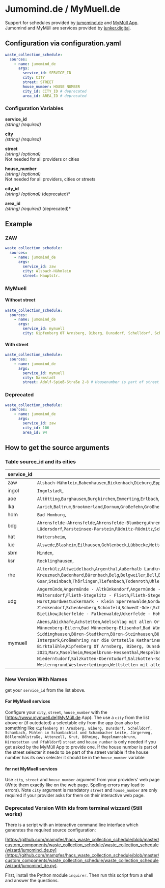# Jumomind.de / MyMuell.de

Support for schedules provided by [jumomind.de](https://jumomind.de/) and [MyMüll App](https://www.mymuell.de). Jumomind and MyMüll are services provided by [junker.digital](https://junker.digital/).

## Configuration via configuration.yaml

```yaml
waste_collection_schedule:
  sources:
    - name: jumomind_de
      args:
        service_id: SERVICE_ID
        city: CITY
        street: STREET
        house_number: HOUSE NUMBER
        city_id: CITY_ID # deprecated
        area_id: AREA_ID # deprecated
```

### Configuration Variables

**service_id**  
*(string) (required)*

**city**  
*(string) (required)*

**street**  
*(string) (optional)*  
Not needed for all providers or cities

**house_number**  
*(string) (optional)*  
Not needed for all providers, cities or streets

**city_id**  
*(string) (optional)* (deprecated)*

**area_id**  
*(string) (required)* (deprecated)*

## Example

### ZAW

```yaml
waste_collection_schedule:
  sources:
    - name: jumomind_de
      args:
        service_id: zaw
        city: Alsbach-Hähnlein
        street: Hauptstr.
```

### MyMuell

#### Without street

```yaml
waste_collection_schedule:
  sources:
    - name: jumomind_de
      args:
        service_id: mymuell
        city: Kipfenberg OT Arnsberg, Biberg, Dunsdorf, Schelldorf, Schambach, Mühlen im Schambachtal und Schambacher Leite, Järgerweg, Böllermühlstraße, Attenzell, Krut, Böhming, Regelmannsbrunn, Hirnstetten und Pfahldorf
```

#### With street

```yaml
waste_collection_schedule:
  sources:
    - name: jumomind_de
      args:
        service_id: mymuell
        city: Darmstadt
        street: Adolf-Spieß-Straße 2-8 # Housenumber is part of street so it is not in house_number
```

### Deprecated

```yaml
waste_collection_schedule:
  sources:
    - name: jumomind_de
      args:
        service_id: zaw
        city_id: 106
        area_id: 94
```

## How to get the source arguments

### Table source_id and its cities

|service_id|cities|
|---|---|
|zaw|`Alsbach-Hähnlein`,`Babenhausen`,`Bickenbach`,`Dieburg`,`Eppertshausen`,`Erzhausen`,`Fischbachtal`,`Griesheim`,`Groß-Bieberau`,`Groß-Umstadt`,`Groß-Zimmern`,`Messel`,`Modautal`,`Mühltal`,`Münster`,`Ober-Ramstadt`,`Otzberg`,`Pfungstadt`,`Reinheim`,`Roßdorf`,`Schaafheim`,`Seeheim-Jugenheim`,`Weiterstadt`,|
|ingol|`Ingolstadt`,|
|aoe|`Altötting`,`Burghausen`,`Burgkirchen`,`Emmerting`,`Erlbach`,`Feichten`,`Garching`,`Haiming`,`Halsbach`,`Kastl`,`Kirchweidach`,`Marktl`,`Mehring`,`Neuötting`,`Perach`,`Pleiskirchen`,`Reischach`,`Stammham`,`Teising`,`Töging am Inn`,`Tüßling`,`Tyrlaching`,`Unterneukirchen`,`Winhöring`,|
|lka|`Aurich`,`Baltrum`,`Brookmerland`,`Dornum`,`Großefehn`,`Großheide`,`Hage`,`Hinte`,`Ihlow`,`Juist`,`Krummhörn`,`Norden`,`Norderney`,`Südbrookmerland`,`Wiesmoor`,|
|hom|`Bad Homburg`,|
|bdg|`Ahrensfelde-Ahrensfelde`,`Ahrensfelde-Blumberg`,`Ahrensfelde-Eiche`,`Ahrensfelde-Lindenberg`,`Ahrensfelde-Mehrow`,`Althüttendorf-Althüttendorf`,`Althüttendorf-Neugrimnitz`,`Bernau bei Berlin-Bernau bei Berlin`,`Bernau bei Berlin-Birkenhöhe`,`Bernau bei Berlin-Birkholz`,`Bernau bei Berlin-Birkholzaue`,`Bernau bei Berlin-Börnicke`,`Bernau bei Berlin-Ladeburg`,`Bernau bei Berlin-Lobetal`,`Bernau bei Berlin-Schönow`,`Bernau bei Berlin-Waldfrieden`,`Bernau bei Berlin-Waldsiedlung`,`Biesenthal-Biesenthal`,`Biesenthal-Danewitz`,`Breydin-Trampe`,`Breydin-Tuchen-Klobbicke`,`Britz-Britz`,`Chorin-Brodowin`,`Chorin-Chorin`,`Chorin-Golzow`,`Chorin-Neuehütte`,`Chorin-Sandkrug`,`Chorin-Senftenhütte`,`Chorin-Serwest`,`Eberswalde-Eberswalde`,`Eberswalde-Sommerfelde`,`Eberswalde-Sommerfelde-Ausbau`,`Eberswalde-Spechthausen`,`Eberswalde-Tornow`,`Friedrichswalde-Friedrichswalde`,`Friedrichswalde-Parlow-Glambeck`,`Hohenfinow-Hohenfinow`,`Joachimsthal-Joachimsthal`,`Liepe-Liepe`,`Lunow-Stolzenhagen-Lunow`,`Lunow-Stolzenhagen-Stolzenhagen`,`Marienwerder-Marienwerder`,`Marienwerder-Ruhlsdorf`,`Marienwerder-Sophienstädt`,`Melchow-Melchow`,`Melchow-Schönholz`,`Niederfinow-Niederfinow`,`Oderberg-Oderberg`,`Panketal-Schwanebeck`,`Panketal-Zepernick`,`Parsteinsee-Lüdersdorf`,`Parsteinsee-Parstein`,`Rüdnitz-Rüdnitz`,`Schorfheide-Altenhof`,`Schorfheide-Böhmerheide`,`Schorfheide-Eichhorst`,`Schorfheide-Finowfurt`,`Schorfheide-Groß Schönebeck`,`Schorfheide-Klandorf`,`Schorfheide-Lichterfelde`,`Schorfheide-Schluft`,`Schorfheide-Werbellin`,`Sydower Fließ-Grüntal`,`Sydower Fließ-Tempelfelde`,`Wandlitz-Basdorf`,`Wandlitz-Klosterfelde`,`Wandlitz-Lanke`,`Wandlitz-Prenden`,`Wandlitz-Schönerlinde`,`Wandlitz-Schönwalde`,`Wandlitz-Stolzenhagen`,`Wandlitz-Wandlitz`,`Wandlitz-Zerpenschleuse`,`Werneuchen-Hirschfelde`,`Werneuchen-Krummensee`,`Werneuchen-Löhme`,`Werneuchen-Schönfeld`,`Werneuchen-Seefeld`,`Werneuchen-Tiefensee`,`Werneuchen-Weesow`,`Werneuchen-Werneuchen`,`Werneuchen-Willmersdorf`,`Ziethen-Groß Ziethen`,`Ziethen-Klein Ziethen`,|
|hat|`Hattersheim`,|
|lue|`Alswede`,`Blasheim`,`Eilhausen`,`Gehlenbeck`,`Lübbecke`,`Nettelstedt`,`Obermehnen`,`Stockhausen`,|
|sbm|`Minden`,|
|ksr|`Recklinghausen`,|
|rhe|`Alterkülz`,`Altweidelbach`,`Argenthal`,`Außerhalb Landkreis`,`Bacharach`,`Bad Kreuznach`,`Badenhard`,`Bärenbach`,`Belg`,`Belgweiler`,`Bell`,`Beltheim`,`Benzweiler`,`Bergenhausen`,`Beulich`,`Bickenbach`,`Biebern`,`Birkheim`,`Boppard`,`Braunshorn`,`Bubach`,`Buch`,`Büchenbeuren`,`Budenbach`,`Damscheid`,`Dichtelbach`,`Dickenschied`,`Dill`,`Dillendorf`,`Dommershausen`,`Dörth`,`Ellern`,`Emmelshausen`,`Erbach`,`Fronhofen`,`Gehlweiler`,`Gemünden`,`Gödenroth`,`Gondershausen`,`Hahn`,`Halsenbach`,`Hasselbach`,`Hausbay`,`Hecken`,`Heinzenbach`,`Henau`,`Hirschfeld`,`Hollnich`,`Holzbach`,`Horn`,`Hungenroth`,`Kappel`,`Karbach`,`Kastellaun`,`Keidelheim`,`Kirchberg`,`Kisselbach`,`Klosterkumbd`,`Kludenbach`,`Korweiler`,`Kratzenburg`,`Külz`,`Kümbdchen`,`Lahr`,`Laubach`,`Laudert`,`Laufersweiler`,`Lautzenhausen`,`Leiningen`,`Liebshausen`,`Lindenschied`,`Lingerhahn`,`Linkenbach`,`Maisborn`,`Maitzborn`,`Mastershausen`,`Mengerschied`,`Mermuth`,`Metzenhausen`,`Michelbach`,`Mörschbach`,`Mörsdorf`,`Morshausen`,`Mühlpfad`,`Mutterschied`,`Nannhausen`,`Neuerkirch`,`Ney`,`Niederburg`,`Niederkostenz`,`Niederkumbd`,`Niedersohren`,`Niedert`,`Niederweiler`,`Norath`,`Oberkostenz`,`Oberwesel`,`Ohlweiler`,`Oppertshausen`,`Perscheid`,`Pfalzfeld`,`Pleizenhausen`,`Ravengiersburg`,`Raversbeuren`,`Rayerschied`,`Reckershausen`,`Reich`,`Rheinböllen`,`Riegenroth`,`Riesweiler`,`Rödelhausen`,`Rödern`,`Rohrbach`,`Roth`,`Sargenroth`,`Schlierschied`,`Schnorbach`,`Schönborn`,`Schwall`,`Schwarzen`,`Simmern`,`Sohren`,`Sohrschied`,`Spesenroth`,`St. Goar`,`Steinbach`,`Thörlingen`,`Tiefenbach`,`Todenroth`,`Uhler`,`Unzenberg`,`Urbar`,`Utzenhain`,`Wahlbach`,`Wahlenau`,`Wiebelsheim`,`Womrath`,`Woppenroth`,`Würrich`,`Wüschheim`,`Zilshausen`,|
|udg|`Angermünde`,`Angermünde - Altkünkendorf`,`Angermünde - Biesenbrow`,`Angermünde - Bölkendorf`,`Angermünde - Bruchhagen`,`Angermünde - Crussow`,`Angermünde - Dobberzin`,`Angermünde - Frauenhagen`,`Angermünde - Friedrichsfelde`,`Angermünde - Gellmersdorf`,`Angermünde - Görlsdorf`,`Angermünde - Greiffenberg`,`Angermünde - Günterberg`,`Angermünde - Henriettenhof`,`Angermünde - Herzsprung`,`Angermünde - Kerkow`,`Angermünde - Leopoldsthal`,`Angermünde - Louisenhof`,`Angermünde - Mürow`,`Angermünde - Neuhof`,`Angermünde - Neukünkendorf`,`Angermünde - Schmargendorf`,`Angermünde - Schmiedeberg`,`Angermünde - Steinhöfel`,`Angermünde - Sternfelde`,`Angermünde - Stolpe`,`Angermünde - Welsow`,`Angermünde - Wilmersdorf`,`Angermünde - Wolletz`,`Angermünde - Zuchenberg`,`Boitzenburger Land - Berkholz`,`Boitzenburger Land - Boitzenburg`,`Boitzenburger Land - Buchenhain`,`Boitzenburger Land - Funkenhagen`,`Boitzenburger Land - Hardenbeck`,`Boitzenburger Land - Haßleben`,`Boitzenburger Land - Jakobshagen`,`Boitzenburger Land - Klaushagen`,`Boitzenburger Land - Warthe`,`Boitzenburger Land - Wichmannsdorf`,`Brüssow`,`Carmzow-Wallmow`,`Casekow`,`Casekow - Biesendahlshof`,`Casekow - Blumberg`,`Casekow - Luckow`,`Casekow - Petershagen`,`Casekow - Wartin`,`Casekow - Woltersdorf`,`Flieth-Stegelitz - Flieth`,`Flieth-Stegelitz - Stegelitz`,`Gartz (Oder)`,`Gartz (Oder) - Friedrichsthal`,`Gartz (Oder) - Geesow`,`Gartz (Oder) - Hohenreinkendorf`,`Gerswalde`,`Göritz`,`Gramzow`,`Gramzow - Lützlow`,`Gramzow - Meichow`,`Gramzow - Neu-Meichow`,`Gramzow - Polßen`,`Grünow`,`Grünow - Damme`,`Grünow - Drense`,`Grünow - Heiseshof`,`Hohenselchow-Groß Pinnow`,`Hohenselchow-Groß Pinnow - Groß Pinnow`,`Hohenselchow-Groß Pinnow - Heinrichshof`,`Hohenselchow-Groß Pinnow - Hohenselchow`,`Lychen`,`Lychen - Beenz`,`Lychen - Retzow`,`Lychen - Retzow (Kastaven)`,`Lychen - Rutenberg`,`Mescherin`,`Mescherin - Neurochlitz`,`Mescherin - Radekow`,`Mescherin - Rosow`,`Mescherin - Staffelde`,`Milmersdorf`,`Mittenwalde`,`Nordwestuckermark - Arendsee`,`Nordwestuckermark - Augustfelde`,`Nordwestuckermark - Beenz`,`Nordwestuckermark - Bülowssiege`,`Nordwestuckermark - Christianenhof`,`Nordwestuckermark - Damerow`,`Nordwestuckermark - Falkenhagen`,`Nordwestuckermark - Ferdinandshof`,`Nordwestuckermark - Ferdinandshorst`,`Nordwestuckermark - Fürstenwerder`,`Nordwestuckermark - Fürstenwerder - Fiebigershof`,`Nordwestuckermark - Gollmitz`,`Nordwestuckermark - Groß Sperrenwalde`,`Nordwestuckermark - Holzendorf`,`Nordwestuckermark - Horst`,`Nordwestuckermark - Klein Sperrenwalde`,`Nordwestuckermark - Kraatz`,`Nordwestuckermark - Kröchlendorff`,`Nordwestuckermark - Lindenhagen`,`Nordwestuckermark - Naugarten`,`Nordwestuckermark - Parmen`,`Nordwestuckermark - Raakow`,`Nordwestuckermark - Rittgarten`,`Nordwestuckermark - Röpersdorf`,`Nordwestuckermark - Schapow`,`Nordwestuckermark - Schmachtenhagen`,`Nordwestuckermark - Schönermark`,`Nordwestuckermark - Schulzenhof`,`Nordwestuckermark - Sternhagen`,`Nordwestuckermark - Warbende`,`Nordwestuckermark - Weggun`,`Nordwestuckermark - Wilhelmshayn`,`Nordwestuckermark - Wilhelmshof`,`Nordwestuckermark - Wittstock`,`Nordwestuckermark - Zernikow`,`Nordwestuckermark - Zollchow`,`Oberuckersee - Blankenburg`,`Oberuckersee - Potzlow`,`Oberuckersee - Seehausen`,`Oberuckersee - Strehlow`,`Oberuckersee - Warnitz`,`Oberuckersee - Warnitz - Grünheide`,`Oberuckersee - Warnitz - Melzow`,`Oberuckersee - Warnitz - Neuhof`,`Pinnow`,`Prenzlau`,`Prenzlau - Alexanderhof`,`Prenzlau - Basedow`,`Prenzlau - Blindow`,`Prenzlau - Dauer`,`Prenzlau - Dedelow`,`Prenzlau - Güstow`,`Prenzlau - Klinkow`,`Prenzlau - Mühlhof`,`Prenzlau - Schönwerder`,`Prenzlau - Seelübbe`,`Randowtal - Eickstedt`,`Randowtal - Schmölln`,`Randowtal - Ziemkendorf`,`Schenkenberg`,`Schönfeld`,`Schwedt-Oder`,`Schwedt-Oder - Alt-Galow`,`Schwedt-Oder - Berkholz`,`Schwedt-Oder - Blumenhagen`,`Schwedt-Oder - Briest`,`Schwedt-Oder - Criewen`,`Schwedt-Oder - Felchow`,`Schwedt-Oder - Flemsdorf`,`Schwedt-Oder - Gatow`,`Schwedt-Oder - Grünow`,`Schwedt-Oder - Heinersdorf`,`Schwedt-Oder - Hohenfelde`,`Schwedt-Oder - Jamikow`,`Schwedt-Oder - Kummerow`,`Schwedt-Oder - Kunow`,`Schwedt-Oder - Landin`,`Schwedt-Oder - Meyenburg`,`Schwedt-Oder - Neu-Galow`,`Schwedt-Oder - Passow`,`Schwedt-Oder - Schöneberg`,`Schwedt-Oder - Schönermark`,`Schwedt-Oder - Schönow`,`Schwedt-Oder - Stendell`,`Schwedt-Oder - Stützkow`,`Schwedt-Oder - Vierraden`,`Schwedt-Oder - Wendemark`,`Schwedt-Oder - Zützen`,`Tantow`,`Tantow - Damitzow`,`Tantow - Schönfeld`,`Temmen-Ringenwalde - Ringenwalde`,`Temmen-Ringenwalde - Temmen`,`Templin`,`Templin - Ahrensdorf`,`Templin - Beutel`,`Templin - Densow`,`Templin - Gandenitz`,`Templin - Gollin`,`Templin - Groß Dölln`,`Templin - Grunewald`,`Templin - Hammelspring`,`Templin - Herzfelde`,`Templin - Hindenburg`,`Templin - Klosterwalde`,`Templin - Knehden`,`Templin - Netzow`,`Templin - Petznick`,`Templin - Röddelin`,`Templin - Storkow`,`Templin - Vietmannsdorf`,`Uckerfelde - Bertikow`,`Uckerfelde - Bietikow`,`Uckerfelde - Falkenwalde`,`Uckerfelde - Hohengüstow`,`Uckerland`,`Uckerland - Lübbenow`,`Uckerland - Wolfshagen`,`Zichow`,`Zichow - Fredersdorf`,`Zichow - Golm`,|
|mymuell|`Abens`,`Abickhafe`,`Achstetten`,`Adelschlag mit allen Ortsteilen`,`Alleshausen`,`Allmannsweiler`,`Altenbeken-Altenbeken`,`Altenbeken-Buke`,`Altenbeken-Schwaney`,`Altfunnixsiel`,`Altharlingersiel`,`Altheim`,`Altmannstein Mini Fahrzeug Altmannstein`,`Altmannstein Mini Fahrzeug für Neuenhinzenhausen, Unter der Linde und Am Bachl`,`Altmannstein Mini Fahrzeug für Sandersdorf Am Muehlberg und Wierlweg`,`Altmannstein mit Biber, Gärtnerei Wächter, Kollerhof, Landerhof, Mendorf, Pondorf, Racklhof, Steinsdorf, Stenzenhof, Viehhausen, Weiherhof`,`Altmannstein nur Althexenagger, Berghausen, Bruckhof, Dollnhof, Hagenhill, Hanfstinglmühle, Hexenagger, Hutzlmühle, Laimerstadt, Leistmühle, Neuenhinzenhausen, Neumühle, Neuses, Ottersdorf, Ried, Schafshill, Schwabstetten, Solle`,`Altmannstein nur Breitenhill, Megmannsdorf, Sandersdorf, Schamhaupten, Winden`,`Altmannstein Sondertour kleines Fahrzeug`,`Alzenau-Albstadt`,`Alzenau-Alzenau`,`Alzenau-Hörstein`,`Alzenau-Kälberau`,`Alzenau-Michelbach`,`Alzenau-Wasserlos`,`Angelsburg`,`Ardorf`,`Aschaffenburg`,`Asel`,`Attenweiler`,`Bad Arolsen`,`Bad Bentheim - 2021`,`Bad Buchau`,`Bad Driburg - 2021`,`Bad Lippspringe`,`Bad Schussenried`,`Bad Wünnenberg - Kernstadt`,`Bad Wünnenberg-Bleiwäsche`,`Bad Wünnenberg-Eilern`,`Bad Wünnenberg-Elisenhof`,`Bad Wünnenberg-Friedrichsgrund`,`Bad Wünnenberg-Fürstenberg`,`Bad Wünnenberg-Haaren`,`Bad Wünnenberg-Helmern`,`Bad Wünnenberg-Leiberg`,`Beilngries - Stadtteile Biberbach, Hirschberg, Kaldorf, Litterzhofen, Wiesenhofen, Gfösselthal, Oberndorf, Kevenhuell, Amtmannsdorf, Eglofsdorf, Kottingwförth, Leising, Paulushofen, Aschbuch, Grampersdorf, Irfersdorf, Neuzell,`,`Beilngries Mini Fahrzeug - Nur Bühlkirchenweg`,`Beilngries OT Arnbuch, Kirchbuch, Wolfsbuch`,`Beilngries Stadtgebiet`,`Bensersiel`,`Bentstreek`,`Berdum`,`Berkheim`,`Bessenbach-Keilberg`,`Bessenbach-Oberbessenbach`,`Bessenbach-Steiger`,`Bessenbach-Straßbessenbach`,`Betzenweiler`,`Beverungen`,`Biberach`,`Biberach-Mettenberg`,`Biberach-Rindenmoos`,`Biberach-Ringschnait`,`Biberach-Rißegg`,`Biberach-Stafflangen`,`Biberach-Winterreute`,`Blankenbach`,`Blaustein`,`Blersum`,`Blomberg`,`Bockhorn`,`Böhmfeld mit allen Ortsteilen`,`Borchen-Alfen`,`Borchen-Dörenhagen`,`Borchen-Etteln`,`Borchen-Kirchborchen`,`Borchen-Nordborchen`,`Borchen-Schloß Hamborn`,`Borgentreich - 2021`,`Borkum`,`Brakel - 2021`,`Bunde`,`Büren-Ahden`,`Büren-Barkhausen`,`Büren-Brenken`,`Büren-Eickhoff`,`Büren-Harth`,`Büren-Hegensdorf`,`Büren-Hegensdorf-Keddinghausen`,`Büren-Siddinghausen`,`Büren-Stadtkern`,`Büren-Steinhausen`,`Büren-Weiberg`,`Büren-Weine`,`Büren-Wewelsburg`,`Burgrieden`,`Burhafe`,`Buttforde`,`Buxheim mit allen Ortsteilen`,`Carolinensiel`,`Dammbach-Dammbach`,`Dammbach-Krausenbach`,`Dammbach-Wintersbach`,`Darmstadt`,`Delbrück - östl Kaunitz`,`Delbrück - west Kaunitz`,`Delbrück-Anreppen`,`Delbrück-Bentfeld`,`Delbrück-Boke`,`Delbrück-Hagen`,`Delbrück-Heddinghausen`,`Delbrück-Lippling`,`Delbrück-Ostenland`,`Delbrück-Schöning`,`Delbrück-Steinhorst`,`Delbrück-Westenholz`,`Denkendorf mit allen Ortsteilen`,`Dettingen`,`Dollnstein mit allen Ortsteilen`,`Dose`,`Dunum`,`Dürmentingen`,`Dürnau`,`Eberhardzell`,`Eggelingen`,`Egweil mit allen Ortsteilen`,`Eichstätt OT Buchenhuell, Landershofen, Seidlkreuz, Wasserzell, Wintershof`,`Eichstätt Stadtgebiet`,`Eitensheim mit allen Ortsteilen`,`Emlichheim - 2021`,`Erkrath`,`Erlenmoos`,`Erolzheim`,`Ertingen`,`Esens Ost`,`Esens West`,`Etzel`,`Eversmeer`,`Flensburg`,`Friedeburg`,`Friedeburg-Hesel`,`Fulkum`,`Funnix`,`Gaimersheim Hauptort`,`Gaimersheim OT Lippertshofen, Rackertshofen, Reisberg, Brunnbuck`,`Geiselbach-Geiselbach`,`Geiselbach-Omersbach`,`Glattbach`,`Goldbach-Goldbach`,`Goldbach-Unterafferbach`,`Großkrotzenburg`,`Großmehring - Hauptort mit Kleinmehring und Abdeckerei`,`Großmehring Kösching Interpark`,`Großmehring nur die Ortsteile Katharinenberg, Demling, Pettling, Theißing, Tholbath, Straßhausen, Erlachhof und Interpark komplett und Muehlen`,`Großostheim-Großostheim`,`Großostheim-Pflaumheim`,`Großostheim-Ringheim`,`Großostheim-Sonneck`,`Großostheim-Wenigumstadt`,`Gutenzell-Hürbel`,`Haan`,`Haibach-Dörrmorsbach`,`Haibach-Grünmorsbach`,`Haibach-Haibach`,`Hainburg`,`Heigenbrücken-Heigenbrücken`,`Heigenbrücken-Jakobsthal`,`Heiligenhaus`,`Heimbuchenthal`,`Heinrichsthal`,`Hepberg Mini Fahrzeug für Schloßgasse`,`Hepberg mit allen Ortsteilen`,`Hesel`,`Hilden`,`Hitzhofen mit allen Ortsteilen`,`Hochdorf`,`Hoheesche`,`Holtgast Nord`,`Holtgast Süd`,`Horsten`,`Hösbach-Bahnhof`,`Hösbach-Feldkahl`,`Hösbach-Hösbach`,`Hösbach-Rottenberg`,`Hösbach-Schmerlenbach`,`Hösbach-Wenighösbach`,`Hösbach-Winzenhohl`,`Hovel`,`Hövelhof`,`Höxter - 2021`,`Ingoldingen`,`Jemgum`,`Jever`,`Johannesberg-Breunsberg`,`Johannesberg-Johannesberg`,`Johannesberg-Oberafferbach`,`Johannesberg-Rückersbach`,`Johannesberg-Steinbach`,`Johannesberg-Sternberg`,`Jümme`,`Kahl-Heide`,`Kahl-Kahl`,`Kamp-Lintfort`,`Kanzach`,`Karlstein-Dettingen`,`Karlstein-Großwelzheim`,`Kinding mit allen Ortsteilen`,`Kipfenberg Hauptort mit den OT Buch, Groesdorf, Irlahuell, Kemathen, Oberemmendorf, Burgstraße Birktalühle`,`Kipfenberg OT Arnsberg, Biberg, Dunsdorf, Schelldorf, Schambach, Mühlen im Schambachtal und Schambacher Leite, Järgerweg, Böllermühlstraße, Attenzell, Krut, Böhming, Regelmannsbrunn, Hirnstetten und Pfahldorf `,`Kirchberg`,`Kirchdorf`,`Kleinkahl-Edelbach`,`Kleinkahl-Großkahl`,`Kleinkahl-Großlaudenbach`,`Kleinkahl-Kleinkahl`,`Kleinkahl-Kleinlaudenbach`,`Kleinostheim`,`Kösching Hauptort Kösching mit Desching, Badermühle, Stoll- und Blaumühle, Dürrnhof und Gradhof`,`Kösching nur die Ortsteile Kasing, Canisiushof, Gut Hellmansberg, Bettbrunn`,`Krombach`,`Langenau`,`Langenenslingen`,`Langenfeld`,`Laufach-Frohnhofen`,`Laufach-Hain`,`Laufach-Laufach`,`Laupheim`,`Laupheim-Baustetten`,`Laupheim-Bihlafingen`,`Laupheim-Obersulmetingen`,`Laupheim-Untersulmetingen`,`Leer`,`Leerhafe`,`Lenting mit allen Ortsteilen ohne Deschinger Siedlung`,`Lenting nur Deschinger Siedlung`,`Lichtenau-Asseln`,`Lichtenau-Atteln`,`Lichtenau-Blankenrode`,`Lichtenau-Dalheim`,`Lichtenau-Ebbinghausen`,`Lichtenau-Grundsteinheim`,`Lichtenau-Hakenberg`,`Lichtenau-Henglarn`,`Lichtenau-Herbram`,`Lichtenau-Herbram-Wald`,`Lichtenau-Holtheim`,`Lichtenau-Husen`,`Lichtenau-Iggenhausen`,`Lichtenau-Kleinenberg`,`Lichtenau-Lichtenau`,`Mainaschaff`,`Marienmünster - 2021`,`Marx`,`Maselheim`,`Mespelbrunn-Hessenthal`,`Mespelbrunn-Mespelbrunn`,`Mettmann`,`Mietingen`,`Mindelstetten mit allen Ortsteilen`,`Mittelbiberach`,`Mömbris-Angelsberg`,`Mömbris-Brücken`,`Mömbris-Daxberg`,`Mömbris-Dörnsteinbach`,`Mömbris-Gunzenbach`,`Mömbris-Heimbach`,`Mömbris-Hemsbach`,`Mömbris-Hohl`,`Mömbris-Kaltenberg`,`Mömbris-Königshofen`,`Mömbris-Mensengesäß`,`Mömbris-Molkenberg`,`Mömbris-Mömbris`,`Mömbris-Niedersteinbach`,`Mömbris-Rappach`,`Mömbris-Reichenbach`,`Mömbris-Rothengrund`,`Mömbris-Schimborn`,`Mömbris-Strötzbach`,`Moormerland`,`Moorweg`,`Moosburg`,`Mörnsheim mit allen Ortsteilen`,`Mühlheim`,`Mühlheim am Main`,`Musterstadt`,`Nassenfels mit allen Ortsteilen`,`Nenndorf Nord`,`Nenndorf Süd`,`Neuenhaus - 2021`,`Neuharlingersiel`,`Neuhausen`,`Neumünster`,`Neuschoo`,`Nieheim - 2021`,`Nordhorn - 2021`,`Oberdolling mit allen Ortsteilen`,`Ochsenhausen`,`Ochtersum`,`Oggelshausen`,`Ostrhauderfehn`,`Paderborn`,`Pförring mit allen Ortsteilen`,`Pollenfeld mit allen Ortsteilen`,`Ratingen`,`Reepsholt`,`Rhauderfehn`,`Riedlingen`,`Rot an der Rot`,`Rothenbuch`,`Sailauf-Eichenberg`,`Sailauf-Sailauf`,`Sailauf-Weyberhöfe`,`Salzgitter`,`Salzkotten nördlich und südlich der B1 und östlich der Heder`,`Salzkotten südlich der B1 und westlich der Heder`,`Salzkotten-Mantinghausen`,`Salzkotten-Niederntudorf`,`Salzkotten-Oberntudorf`,`Salzkotten-Scharmede`,`Salzkotten-Schwelle`,`Salzkotten-Thüle`,`Salzkotten-Upsprunge`,`Salzkotten-Verlar`,`Salzkotten-Verne`,`Sande`,`Schemmerhofen`,`Schernfeld mit allen Ortsteilen`,`Schmitten im Taunus`,`Schöllkrippen-Hofstädten`,`Schöllkrippen-Schneppenbach`,`Schöllkrippen-Schöllkrippen`,`Schöneck-Büdesheim`,`Schöneck-Kilianstädten`,`Schöneck-Oberdorfelden`,`Schortens`,`Schüttorf - 2021`,`Schweindorf`,`Schwendi`,`Seekirch`,`Seligenstadt-Froschhausen`,`Seligenstadt-Klein-Welzheim`,`Seligenstadt-Seligenstadt`,`Sommerkahl-Sommerkahl`,`Sommerkahl-Vormwald`,`Springfield`,`Stammham mit allen Ortsteilen`,`Stedesdorf`,`Steinhausen an der Rottum`,`Steinheim - 2021`,`Stockstadt am Main`,`Tannheim`,`Tiefenbach`,`Titting mit allen Ortsteilen`,`Uelsen - 2021`,`Ulm`,`Ummendorf`,`Unlingen`,`Uplengen`,`Usingen`,`Utarp`,`Uttel`,`Uttenweiler`,`Varel`,`Velbert - Kooperation beendet`,`Vöhringen`,`Volkmarsen`,`Wain`,`Waldaschaff`,`Walting mit allen Ortsteilen`,`Wangerland`,`Wangerooge`,`Warburg - 2021`,`Warthausen`,`Weener`,`Wegberg`,`Weibersbrunn-Rohrbrunn`,`Weibersbrunn-Weibersbrunn`,`Wellheim mit allen Ortsteilen`,`Werdum`,`Westerholt Nord`,`Westerholt Süd`,`Westerngrund-Huckelheim`,`Westerngrund-Oberwestern`,`Westerngrund-Unterwestern`,`Westerngrund-Westerngrund`,`Westoverledingen`,`Wettstetten mit allen Ortsteilen`,`Wiesede`,`Wiesedermeer`,`Wiesen`,`Wietmarschen - 2021`,`Wilhelmshaven`,`Willebadessen - 2021`,`Willen`,`Willmsfeld`,`Wittmund Ost`,`Wittmund Süd`,`Wittmund West`,`Wülfrath`,`xyz`,`Zetel`,`Zum Wagner`,`zz`,|

### New Version With Names

get your `service_id` from the list above.

#### For MyMuell services

Configure your `city`, `street`, `house_number` with the [https://www.mymuell.de](MyMüll.de App). The use a `city` from the list above or (if outedated) a selectable city from the app (can also be something like `Kipfenberg OT Arnsberg, Biberg, Dunsdorf, Schelldorf, Schambach, Mühlen im Schambachtal und Schambacher Leite, Järgerweg, Böllermühlstraße, Attenzell, Krut, Böhming, Regelmannsbrunn, Hirnstetten und Pfahldorf`) `street` and `house_number` is only needed if you get asked by the MyMüll App to provide one. If the house number is part of the street selecter it needs to be part of the street variable if the house number has its own selecter it should be in the `house_number` variable

#### for not MyMuell services

Use `city`, `street` and `house_number` argument from your providers' web page (Write them exactly like on the web page. Spelling errors may lead to errors). Note `city` argument is mandatory `street` and `house_number` are only required if your provider asks for them on their interactive web page.

### Deprecated Version With ids from terminal wizzard (Still works)

There is a script with an interactive command line interface which generates the required source configuration:

[https://github.com/mampfes/hacs_waste_collection_schedule/blob/master/custom_components/waste_collection_schedule/waste_collection_schedule/wizard/jumomind_de.py](https://github.com/mampfes/hacs_waste_collection_schedule/blob/master/custom_components/waste_collection_schedule/waste_collection_schedule/wizard/jumomind_de.py).

First, install the Python module `inquirer`. Then run this script from a shell and answer the questions.
